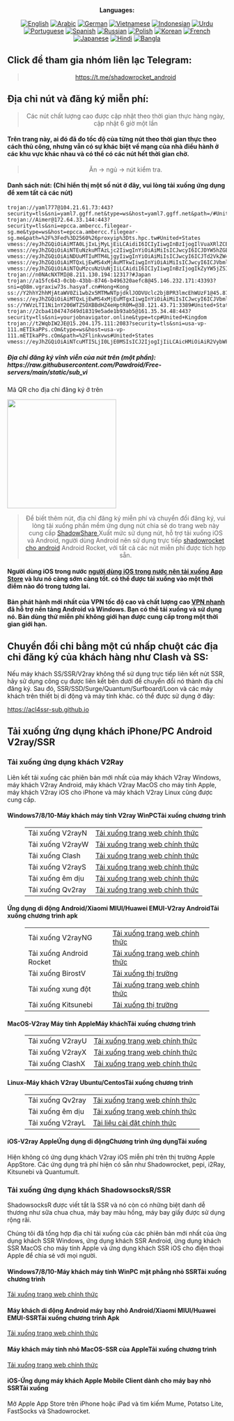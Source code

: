 
<div align="center">

**Languages:**

[![English](https://img.shields.io/badge/Language-English-red?style=for-the-badge)](README-en.md)
[![Arabic](https://img.shields.io/badge/Language-Arabic-red?style=for-the-badge)](README-ar.md)
[![German](https://img.shields.io/badge/Language-German-red?style=for-the-badge)](README-de.md)
[![Vietnamese](https://img.shields.io/badge/Language-Vietnamese-red?style=for-the-badge)](README-vi.md)
[![Indonesian](https://img.shields.io/badge/Language-Indonesian-red?style=for-the-badge)](README-id.md)
[![Urdu](https://img.shields.io/badge/Language-Urdu-red?style=for-the-badge)](README-ur-PK.md)
[![Portuguese](https://img.shields.io/badge/Language-Portuguese-red?style=for-the-badge)](README-pt-BR.md)
[![Spanish](https://img.shields.io/badge/Language-Spanish-red?style=for-the-badge)](README-es.md)
[![Russian](https://img.shields.io/badge/Language-Russian-red?style=for-the-badge)](README-ru.md)
[![Polish](https://img.shields.io/badge/Language-Polish-red?style=for-the-badge)](README-pl.md)
[![Korean](https://img.shields.io/badge/Language-Korean-red?style=for-the-badge)](README-ko-KR.md)
[![French](https://img.shields.io/badge/Language-French-red?style=for-the-badge)](README-fr.md)
[![Japanese](https://img.shields.io/badge/Language-Japanese-red?style=for-the-badge)](README-ja.md)
[![Hindi](https://img.shields.io/badge/Language-Hindi-red?style=for-the-badge)](README-hi.md)
[![Bangla](https://img.shields.io/badge/Language-Bangla-red?style=for-the-badge)](README-bn.md)

</div>
<h2>Click để tham gia nhóm liên lạc Telegram:</h2>
 <blockquote>
 <p style="text-align: center;"><a href="https://t.me/shadowrocket_android">https://t.me/shadowrocket_android</a></p>
 </blockquote>
 <h2>Địa chỉ nút và đăng ký miễn phí:</h2>
 <blockquote>
 <p style="text-align: center;">Các nút chất lượng cao được cập nhật theo thời gian thực hàng ngày, cập nhật 6 giờ một lần</p>
 </blockquote>
 <h4>Trên trang này, ai đó đã đo tốc độ của từng nút theo thời gian thực theo cách thủ công, nhưng vẫn có sự khác biệt về mạng của nhà điều hành ở các khu vực khác nhau và có thể có các nút hết thời gian chờ. </h4>
 <blockquote>
 <p style="text-align: center;">Ăn -> ngủ -> nút kiểm tra. </p>
 </blockquote>
 <h4>Danh sách nút: (Chỉ hiển thị một số nút ở đây, vui lòng tải xuống ứng dụng để xem tất cả các nút)</h4>
    
```
trojan://yaml777@104.21.61.73:443?security=tls&sni=yaml7.ggff.net&type=ws&host=yaml7.ggff.net&path=/#United+States
trojan://Aimer@172.64.33.144:443?security=tls&sni=epcca.ambercc.filegear-sg.me&type=ws&host=epcca.ambercc.filegear-sg.me&path=%2F%3Fed%3D2560%26proxyip%3Dts.hpc.tw#United+States
vmess://eyJhZGQiOiAiMTA0LjIxLjMyLjEiLCAidiI6ICIyIiwgInBzIjogIlVuaXRlZCBTdGF0ZXMiLCAicG9ydCI6IDIwODMsICJpZCI6ICIwMjQ1YzJkNC0wYWQxLTRmMGYtZWI5Yy1mYmQ1ZjFjNDdiZTciLCAiYWlkIjogIjAiLCAibmV0IjogIndzIiwgInR5cGUiOiAiIiwgImhvc3QiOiAicmFrMi44OTA2MDIueHl6IiwgInBhdGgiOiAiLyIsICJ0bHMiOiAidGxzIn0=
vmess://eyJhZGQiOiAiNTEuNzkuMTAzLjc2IiwgInYiOiAiMiIsICJwcyI6ICJDYW5hZGEiLCAicG9ydCI6IDgwLCAiaWQiOiAiNThmZTE1NDItNTI5MC00MGFkLTgxNWEtNzc3MDdhODFhZmU1IiwgImFpZCI6ICIwIiwgIm5ldCI6ICJ3cyIsICJ0eXBlIjogIiIsICJob3N0IjogIndybWVsbXd4bGYuZ2t0ZXZscnF6bndxcW96eS5mYWJwZnM2Nmdpem1ub2poY3ZxeHdsLmt5dHJjZnpxbGE4N2d2Z3ZzNmM3a2pucnVidWguY2MiLCAicGF0aCI6ICIvSU9lYmhMTWhsMUNUYkZIYkw5NW15ZlJYMiIsICJ0bHMiOiAiIn0=
vmess://eyJhZGQiOiAiNDUuMTIuMTM4LjgyIiwgInYiOiAiMiIsICJwcyI6ICJTd2VkZW4iLCAicG9ydCI6IDU0NzU3LCAiaWQiOiAiY2RlOWYwNzQtYzkzMC00YWEzLWE1NTgtNDZiYmM5ZDBhNWExIiwgImFpZCI6ICIwIiwgIm5ldCI6ICJ0Y3AiLCAidHlwZSI6ICIiLCAiaG9zdCI6ICIiLCAicGF0aCI6ICIiLCAidGxzIjogIiJ9
vmess://eyJhZGQiOiAiMTQxLjEwMS4xMjAuMTkwIiwgInYiOiAiMiIsICJwcyI6ICJVbml0ZWQgU3RhdGVzIiwgInBvcnQiOiA4NDQzLCAiaWQiOiAiM2JiM2M3MzAtZTEwNy00OWM1LWEwYjItYjU3NmQxYjI2YTVlIiwgImFpZCI6ICIwIiwgIm5ldCI6ICJ3cyIsICJ0eXBlIjogIiIsICJob3N0IjogIjE3NDM5MTk5Nzguc3BlZWQubGF4aGEuY2NjcC5mcmVlZmx5LnBwLnVhIiwgInBhdGgiOiAiLyIsICJ0bHMiOiAidGxzIn0=
vmess://eyJhZGQiOiAiNTQuMzcuNzUuNjIiLCAidiI6ICIyIiwgInBzIjogIkZyYW5jZSIsICJwb3J0IjogNDQzLCAiaWQiOiAiMGEzZjU3YTctODBmMC00YjRkLTliN2QtNTQ4MzJmMmFlOTRiIiwgImFpZCI6ICIwIiwgIm5ldCI6ICJ3cyIsICJ0eXBlIjogIiIsICJob3N0IjogImdlck1BbnktNjQuTWVUSUtBUHBzLmNPTSIsICJwYXRoIjogIi9saW5rdndzIiwgInRscyI6ICJ0bHMifQ==
trojan://n0NAcNXTMI@8.211.130.194:12317?#Japan
trojan://a15fc643-0cbb-43bb-8746-b496320aefc8@45.146.232.171:43393?sni=q08m.vgraxiw73s.hasyaf.cn#Hong+Kong
ss://Y2hhY2hhMjAtaWV0Zi1wb2x5MTMwNTpjdklJODVUclc2bjBPR3lmcEhWUzF1@45.87.175.164:8080#Lithuania
vmess://eyJhZGQiOiAiMTQxLjEwMS4xMjEuMTgxIiwgInYiOiAiMiIsICJwcyI6ICJVbml0ZWQgU3RhdGVzIiwgInBvcnQiOiAyMDgzLCAiaWQiOiAiMzgxY2I2ZDEtNmFkNC00OTA5LTg0OTQtYjhkNzg2Y2Y3OGNlIiwgImFpZCI6ICIwIiwgIm5ldCI6ICJ3cyIsICJ0eXBlIjogIiIsICJob3N0IjogIjE3NDQwMDc1Nzguc3BlZWQucnVhbmV3YS5jY2NwLmZyZWVmbHkucHAudWEiLCAicGF0aCI6ICIvIiwgInRscyI6ICJ0bHMifQ==
ss://YWVzLTI1Ni1nY206WTZSOXBBdHZ4eHptR0M=@38.121.43.71:3389#United+States
trojan://2cba4104747d49d18319e5ade1b93ab5@161.35.34.48:443?security=tls&sni=yourjobnavigator.online&type=tcp#United+Kingdom
trojan://t2WqbIW2JE@15.204.175.111:2083?security=tls&sni=usa-vp-111.mETIkaPPs.cOm&type=ws&host=usa-vp-111.mETIkaPPs.cOm&path=%2Flinkvws#United+States
vmess://eyJhZGQiOiAiNTcuMTI5LjI0LjE0MSIsICJ2IjogIjIiLCAicHMiOiAiR2VybWFueSIsICJwb3J0IjogNDQzLCAiaWQiOiAiMDNmY2M2MTgtYjkzZC02Nzk2LTZhZWQtOGEzOGM5NzVkNTgxIiwgImFpZCI6ICIwIiwgIm5ldCI6ICJ3cyIsICJ0eXBlIjogIiIsICJob3N0IjogIiIsICJwYXRoIjogIi9saW5rdndzIiwgInRscyI6ICJ0bHMifQ==
```
<h5>Địa chỉ đăng ký vĩnh viễn của nút trên (một phần): https://raw.githubusercontent.com/Pawdroid/Free-servers/main/static/sub_vi</h5>
 <p>Mã QR cho địa chỉ đăng ký ở trên</p>
 <img src='https://raw.githubusercontent.com/Pawdroid/Free-servers/main/static/sub_vi.png' width=250 chiều cao=250>
 <blockquote style='text-align: center;'>Để biết thêm nút, địa chỉ đăng ký miễn phí và chuyển đổi đăng ký, vui lòng tải xuống phần mềm ứng dụng nút chia sẻ do trang web này cung cấp <a href='https://shadowsharing.com'>ShadowShare </a> Xuất mức sử dụng nút, hỗ trợ tải xuống iOS và Android, người dùng Android nên sử dụng trực tiếp <a href='https://github.com/Pawdroid/shadowrocket_for_android'>shadowrocket cho android</a> Android Rocket, với tất cả các nút miễn phí được tích hợp sẵn. </blockquote>
 <h4>Người dùng iOS trong nước <a href='https://apps.apple.com/cn/app/shadowshare/id1612647259'>người dùng iOS trong nước nên tải xuống App Store</a> và lưu nó càng sớm càng tốt. có thể được tải xuống vào một thời điểm nào đó trong tương lai.</h4>
 <h4>Bản phát hành mới nhất của VPN tốc độ cao và chất lượng cao <a href='https://letsgovpn.com'>VPN nhanh</a> đã hỗ trợ nền tảng Android và Windows. Bạn có thể tải xuống và sử dụng nó. Bản dùng thử miễn phí không giới hạn được cung cấp trong một thời gian giới hạn. </h4>
 <div class="nv-content-wrap entry-content">
 <h2>Chuyển đổi chỉ bằng một cú nhấp chuột các địa chỉ đăng ký của khách hàng như Clash và SS:</h2>
 <p>Nếu máy khách SS/SSR/V2ray không thể sử dụng trực tiếp liên kết nút SSR, hãy sử dụng công cụ được liên kết bên dưới để chuyển đổi nó thành địa chỉ đăng ký. Sau đó, SSR/SSD/Surge/Quantum/Surfboard/Loon và các máy khách trên thiết bị di động và máy tính khác. có thể được sử dụng ở đây:</p>
 <p><a href="https://acl4ssr-sub.github.io" target="_blank" rel="noreferrer noopener nofollow">https://acl4ssr-sub.github.io</a></p>
 <h2>Tải xuống ứng dụng khách iPhone/PC Android V2ray/SSR</h2>
 <h3>Tải xuống ứng dụng khách V2Ray</h3>
 <p>Liên kết tải xuống các phiên bản mới nhất của máy khách V2ray Windows, máy khách V2ray Android, máy khách V2ray MacOS cho máy tính Apple, máy khách V2ray iOS cho iPhone và máy khách V2ray Linux cũng được cung cấp. </p>
 <h4>Windows7/8/10-<strong>Máy khách máy tính V2ray WinPC</strong>Tải xuống chương trình</h4>
 <figure class="wp-block-table Alignwide is-style-stripes"><table><tbody><tr><td>Tải xuống V2rayN</td><td><a href="https://github. com/2dust/v2rayN/releases" target="_blank" rel="noreferrer noopener">Tải xuống trang web chính thức</a></td></tr><tr><td>Tải xuống V2rayW</td><td> <a href="https://github.com/Cenmrev/V2RayW/releases" target="_blank" rel="noreferrer noopener">Tải xuống trang web chính thức</a></td></tr><tr><td> Tải xuống Clash</td><td><a href="https://github.com/Fndroid/clash_for_windows_pkg/releases" target="_blank" rel="noreferrer noopener">Tải xuống trang web chính thức</a></td> </tr><tr><td>Tải xuống V2rayS</td><td><a href="https://github.com/Shinlor/V2RayS/releases" target="_blank" rel="noreferrer noopener">Tải xuống trang web chính thức</a></td></tr><tr><td>Tải xuống êm dịu</td><td><a href="https://github.com/mellow-io/mellow/releases" target="_blank" rel="noreferrer noopener">Tải xuống trang web chính thức</a></td></tr><tr><td>Tải xuống Qv2ray</td><td><a href= "https://github.com/Qv2ray/Qv2ray" target="_blank" rel="noreferrer noopener">Tải xuống trang web chính thức</a></td></tr></tbody></table></figure>
 <h4><strong>Ứng dụng di động Android/Xiaomi MIUI/Huawei EMUI-V2ray Android</strong>Tải xuống chương trình apk</h4>
 <figure class="wp-block-table Alignwide is-style-stripes"><table><tbody><tr><td>Tải xuống V2rayNG</td><td><a href="https://github. com/2dust/v2rayNG/releases" target="_blank" rel="noreferrer noopener">Tải xuống trang web chính thức</a></td></tr><tr><td>Tải xuống Android Rocket</td><td><a href="https://github.com/Pawdroid/shadowrocket_for_android/releases" target="_blank" rel="noreferrer noopener">Tải xuống trang web chính thức</a></td></tr><tr> <td>Tải xuống BirostV</td><td><a rel="noreferrer noopener" href="https://www.appsapk.com/downloading/latest/com.github.dawndiy.birossv-0.6.8.apk " target="_blank">Tải xuống thị trường</a></td></tr><tr><td>Tải xuống xung đột</td><td><a href="https://github.com/Kr328/ClashForAndroid/releases" target="_blank" rel="noreferrer noopener">Tải xuống trang web chính thức</a></td></tr><tr><td>Tải xuống Kitsunebi</td><td><a rel =" noreferrer noopener" href="https://apkpure.com/kitsunebi/fun.kitsunebi.kitsunebi4android" target="_blank">Tải xuống thị trường</a></td></tr></tbody></table></figure>
 <h4><strong>MacOS-V2ray <strong>Máy tính Apple</strong>Máy khách</strong>Tải xuống chương trình</h4>
 <figure class="wp-block-table Alignwide is-style-stripes"><table><tbody><tr><td>Tải xuống V2rayU</td><td><a href="https://github. com/yanue/V2rayU/releases" target="_blank" rel="noreferrer noopener">Tải xuống trang web chính thức</a></td></tr><tr><td>Tải xuống V2rayX</td><td> <a href="https://github.com/Cenmrev/V2RayX/releases" target="_blank" rel="noreferrer noopener">Tải xuống trang web chính thức</a></td></tr><tr><td> Tải xuống ClashX</td><td><a href="https://github.com/yichenchen/clashX/releases" target="_blank" rel="noreferrer noopener">Tải xuống trang web chính thức</a></td> </tr></tbody></table></figure>
 <h4><strong>Linux</strong>–<strong>Máy khách V2ray Ubuntu/Centos</strong>Tải xuống chương trình</h4>
 <figure class="wp-block-table Alignwide is-style-stripes"><table><tbody><tr><td>Tải xuống Qv2ray</td><td><a href="https://github. com/Qv2ray/Qv2ray" target="_blank" rel="noreferrer noopener">Tải xuống trang web chính thức</a></td></tr><tr><td>Tải xuống êm dịu</td><td><a href ="https://github.com/mellow-io/mellow/releases" target="_blank" rel="noreferrer noopener">Tải xuống trang web chính thức</a></td></tr><tr><td> Tải xuống V2rayL</td><td><a rel="noreferrer noopener" href="https://github.com/jiangxufeng/v2rayL" target="_blank">Tài liệu cài đặt chính thức</a></td></tr></tbody></table></figure>
 <h4>iOS-<strong>V2ray Apple<strong>Ứng dụng di động</strong>Chương trình ứng dụng</strong>Tải xuống</h4>
 <p>Hiện không có ứng dụng khách V2ray iOS miễn phí trên thị trường Apple AppStore. Các ứng dụng trả phí hiện có sẵn như Shadowrocket, pepi, i2Ray, Kitsunebi và Quantumult. </p>
 <h3>Tải xuống ứng dụng khách ShadowsocksR/SSR</h3>
 <p>ShadowsocksR được viết tắt là SSR và nó còn có những biệt danh dễ thương như sữa chua chua, máy bay màu hồng, máy bay giấy được sử dụng rộng rãi. </p>
 <p>Chúng tôi đã tổng hợp địa chỉ tải xuống của các phiên bản mới nhất của ứng dụng khách SSR Windows, ứng dụng khách SSR Android, ứng dụng khách SSR MacOS cho máy tính Apple và ứng dụng khách SSR iOS cho điện thoại Apple để chia sẻ với mọi người. </p>
 <h4><strong>Windows7/8/10-<strong>Máy khách máy tính WinPC mặt phẳng nhỏ SSR</strong>Tải xuống chương trình</strong></h4>
 <p><a rel="noreferrer noopener" href="https://github.com/shadowsocksrr/shadowsocksr-csharp/releases" target="_blank">Tải xuống trang web chính thức</a></p>
 <h4><strong><strong>Máy khách di động Android máy bay nhỏ Android/Xiaomi MIUI/Huawei EMUI-SSR</strong>Tải xuống chương trình Apk</strong></h4>
 <p><a rel="noreferrer noopener" href="https://github.com/shadowsocksrr/shadowsocksr-android/releases" target="_blank">Tải xuống trang web chính thức</a></p>
 <h4><strong><strong>Máy khách máy tính nhỏ MacOS-SSR của Apple</strong>Tải xuống chương trình</strong></h4>
 <p><a href="https://github.com/qinyuhang/ShadowsocksX-NG-R/releases" target="_blank" rel="noreferrer noopener">Tải xuống trang web chính thức</a></p>
 <h4><strong>iOS-<strong>Ứng dụng máy khách Apple Mobile Client dành cho máy bay nhỏ SSR</strong></strong>Tải xuống</h4>
 <p>Mở Apple App Store trên iPhone hoặc iPad và tìm kiếm Mume, Potatso Lite, FastSocks và Shadowrocket. </p></div>
    